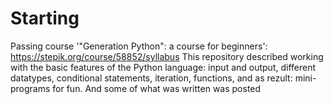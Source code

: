 # Starting
Passing course '"Generation Python": a course for beginners': https://stepik.org/course/58852/syllabus
This repository described working with the basic features of the Python language: input and output, 
different datatypes, conditional statements, iteration, functions, and as rezult: mini-programs for fun.
And some of what was written was posted
